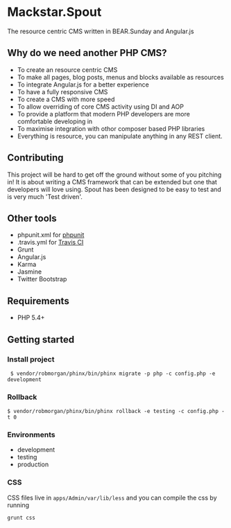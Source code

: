 Mackstar.Spout
=======
The resource centric CMS written in BEAR.Sunday and Angular.js

Why do we need another PHP CMS?
---------------------------------------------

* To create an resource centric CMS
* To make all pages, blog posts, menus and blocks available as resources
* To integrate Angular.js for a better experience
* To have a fully responsive CMS
* To create a CMS with more speed
* To allow overriding of core CMS activity using DI and AOP
* To provide a platform that modern PHP developers are more comfortable developing in
* To maximise integration with othor composer based PHP libraries
* Everything is resource, you can manipulate anything in any REST client.

Contributing
---------------------------------------------

This project will be hard to get off the ground without some of you pitching in! It is about writing a CMS framework that can be extended but one that developers will love using. Spout has been designed to be easy to test and is very much 'Test driven'. 

Other tools
---------------------------------------------

 * phpunit.xml for [phpunit](http://phpunit.de/manual/current/en/index.html)
 * .travis.yml for [Travis CI](https://travis-ci.org/)
 * Grunt
 * Angular.js
 * Karma
 * Jasmine
 * Twitter Bootstrap

Requirements
------------
 * PHP 5.4+

Getting started
---------------

### Install project
```
 $ vendor/robmorgan/phinx/bin/phinx migrate -p php -c config.php -e development
```

### Rollback
```
$ vendor/robmorgan/phinx/bin/phinx rollback -e testing -c config.php -t 0
```

### Environments
* development
* testing
* production

### CSS
CSS files live in `apps/Admin/var/lib/less` and you can compile the css by running
```
grunt css
```
